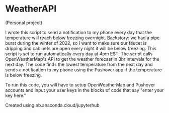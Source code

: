 # WeatherAPI
(Personal project)

I wrote this script to send a notification to my phone every day that the temperature will reach below freezing overnight. Backstory: we had a pipe burst during the winter of 2022, so I want to make sure our faucet is dripping and cabinets are open every night it will be below freezing. This script is set to run automatically every day at 4pm EST. The script calls OpenWeatherMap's API to get the weather forecast in 3hr intervals for the next day. The code finds the lowest temperature from the next day and sends a notification to my phone using the Pushover app if the temperature is below freezing.

To run this code, you will have to setup OpenWeatherMap and Pushover accounts and input your user keys in the blocks of code that say "enter your key here."

Created using nb.anaconda.cloud/jupyterhub

